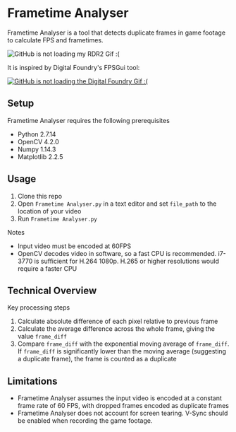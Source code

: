 # Frametime Analyser
Frametime Analyser is a tool that detects duplicate frames in game footage to calculate FPS and frametimes.

![GitHub is not loading my RDR2 Gif :(](/Media/RDR2.gif)

It is inspired by Digital Foundry's FPSGui tool:

[![GitHub is not loading the Digital Foundry Gif :(](/Media/DF.gif)](https://youtu.be/niQfeglwDZ4?t=986)

## Setup

Frametime Analyser requires the following prerequisites

* Python 2.7.14
* OpenCV 4.2.0
* Numpy 1.14.3
* Matplotlib 2.2.5

## Usage

1. Clone this repo
2. Open `Frametime Analyser.py` in a text editor and set `file_path` to the location of your video
3. Run `Frametime Analyser.py`

Notes
* Input video must be encoded at 60FPS
* OpenCV decodes video in software, so a fast CPU is recommended. i7-3770 is sufficient for H.264 1080p. H.265 or higher resolutions would require a faster CPU

## Technical Overview

Key processing steps
1. Calculate absolute difference of each pixel relative to previous frame
2. Calculate the average difference across the whole frame, giving the value `frame_diff`
3. Compare `frame_diff` with the exponential moving average of `frame_diff`. If `frame_diff` is significantly lower than the moving average (suggesting a duplicate frame), the frame is counted as a duplicate

## Limitations

* Frametime Analyser assumes the input video is encoded at a constant frame rate of 60 FPS, with dropped frames encoded as duplicate frames
* Frametime Analyser does not account for screen tearing. V-Sync should be enabled when recording the game footage.
